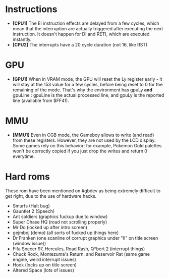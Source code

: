 # Instructions

  - **[CPU1]** The EI instruction effects are delayed from a few cycles, which mean that the interruption are actually triggered after executing the next instruction. It doesn't happen for DI and RETI, which are executed instantly.
  - **[CPU2]** The interrupts have a 20 cycle duration (not 16, like RST)

# GPU

  - **[GPU1]** When in VRAM mode, the GPU will reset the Ly register early - it will stay at the 153 value for a few cycles, before being reset to 0 for the remaining of the mode. That's why the environment has gpuLy **and** gpuLine : gpuLine is the actual processed line, and gpuLy is the reported line (available from $FF41).

# MMU

  - **[MMU1]** Even in CGB mode, the Gameboy allows to write (and read) from these registers. However, they are not used by the LCD display. Some games rely on this behavior; for example, Pokemon Gold palettes won't be correctly copied if you just drop the writes and return 0 everytime.

# Hard roms

These rom have been mentioned on #gbdev as being extremely difficult to get right, due to the use of hardware hacks.

  - Smurfs (Halt bug)
  - Gauntlet 2 (Speech)
  - Ant soldiers (graphics fuckup due to window)
  - Super Chase HQ (road not scrolling properly)
  - Mr Do (locked up after intro screen)
  - gejmboj (demo) (all sorts of fucked up things here)
  - Dr Franken (one scanline of corrupt graphics under "II" on title screen (window issue))
  - Fifa Soccer 97, Hercules, Road Rash, Q*bert 2 (interrupt things)
  - Chuck Rock, Montezuma's Return, and Reservoir Rat (same game engine, weird interrupt issues)
  - Hook (locks up on title screen)
  - Altered Space (lots of issues)
